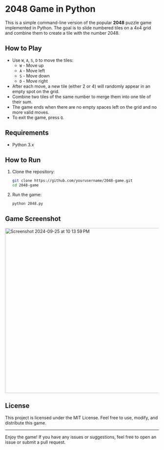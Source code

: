 # 2048 Game in Python

This is a simple command-line version of the popular **2048** puzzle game implemented in Python. The goal is to slide numbered tiles on a 4x4 grid and combine them to create a tile with the number 2048.

## How to Play

- Use `W`, `A`, `S`, `D` to move the tiles:
  - `W` - Move up
  - `A` - Move left
  - `S` - Move down
  - `D` - Move right
- After each move, a new tile (either 2 or 4) will randomly appear in an empty spot on the grid.
- Combine two tiles of the same number to merge them into one tile of their sum.
- The game ends when there are no empty spaces left on the grid and no more valid moves.
- To exit the game, press `Q`.

## Requirements

- Python 3.x

## How to Run

1. Clone the repository:

    ```bash
    git clone https://github.com/yourusername/2048-game.git
    cd 2048-game
    ```

2. Run the game:

    ```bash
    python 2048.py
    ```

## Game Screenshot

<img width="539" alt="Screenshot 2024-09-25 at 10 13 59 PM" src="https://github.com/user-attachments/assets/897be6b8-3c88-4d2f-a5c3-a5374abf25bf">




## License

This project is licensed under the MIT License. Feel free to use, modify, and distribute this game.


---

Enjoy the game! If you have any issues or suggestions, feel free to open an issue or submit a pull request.

